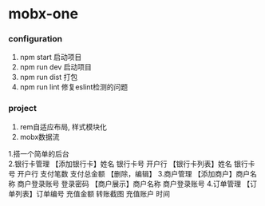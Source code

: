 # mobx-one

### configuration
1. npm start  启动项目
2. npm run dev 启动项目
3. npm run dist 打包
4. npm run lint 修复eslint检测的问题

### project
1. rem自适应布局, 样式模块化
2. mobx数据流

1.搭一个简单的后台  
2.银行卡管理
【添加银行卡】姓名 银行卡号 开户行
【银行卡列表】姓名 银行卡号 开户行 支付笔数 支付总金额
【删除，编辑】
3.商户管理
【添加商户】商户名称 商户登录账号 登录密码
【商户展示】商户名称 商户登录账号
4.订单管理
【订单列表】订单编号 充值金额 转账截图 充值账户 时间


